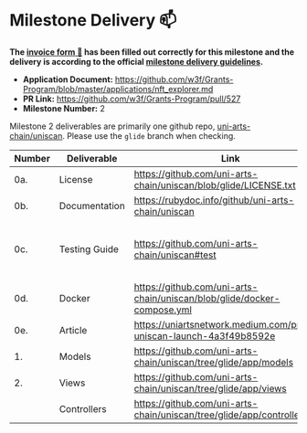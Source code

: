# Milestone Delivery :mailbox:

**The [invoice form :pencil:](https://docs.google.com/forms/d/e/1FAIpQLSfmNYaoCgrxyhzgoKQ0ynQvnNRoTmgApz9NrMp-hd8mhIiO0A/viewform) has been filled out correctly for this milestone and the delivery is according to the official [milestone delivery guidelines](https://github.com/w3f/Grants-Program/blob/master/docs/milestone-deliverables-guidelines.md).**  

* **Application Document:** https://github.com/w3f/Grants-Program/blob/master/applications/nft_explorer.md
* **PR Link:** https://github.com/w3f/Grants-Program/pull/527
* **Milestone Number:** 2

Milestone 2 deliverables are primarily one github repo, [uni-arts-chain/uniscan](https://github.com/uni-arts-chain/uniscan). Please use the `glide` branch when checking.

| Number | Deliverable | Link | Notes |
| ------------- | ------------- | ------------- |------------- |
| 0a. | License |https://github.com/uni-arts-chain/uniscan/blob/glide/LICENSE.txt|  |
| 0b. | Documentation |https://rubydoc.info/github/uni-arts-chain/uniscan|  |
| 0c. | Testing Guide |https://github.com/uni-arts-chain/uniscan#test| You can also [test in docker](https://github.com/uni-arts-chain/uniscan#test-1). |
| 0d. | Docker | https://github.com/uni-arts-chain/uniscan/blob/glide/docker-compose.yml | [Guide](https://github.com/uni-arts-chain/uniscan#docker) |
| 0e. | Article | https://uniartsnetwork.medium.com/project-uniscan-launch-4a3f49b8592e| |
| 1. | Models |https://github.com/uni-arts-chain/uniscan/tree/glide/app/models|  |
| 2. | Views | https://github.com/uni-arts-chain/uniscan/tree/glide/app/views | |
|    | Controllers | https://github.com/uni-arts-chain/uniscan/tree/glide/app/controllers | |

